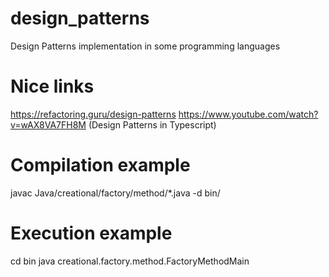 # design_patterns
Design Patterns implementation in some programming languages

# Nice links
https://refactoring.guru/design-patterns
https://www.youtube.com/watch?v=wAX8VA7FH8M (Design Patterns in Typescript)

# Compilation example
javac Java/creational/factory/method/*.java -d bin/

# Execution example
cd bin
java creational.factory.method.FactoryMethodMain

